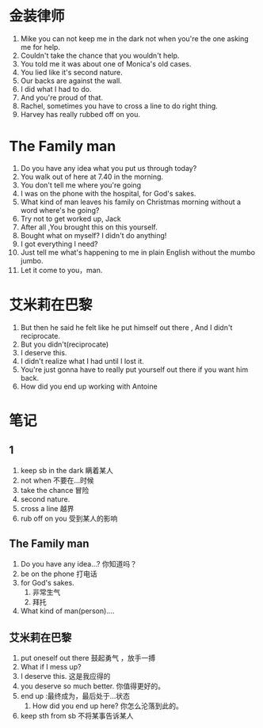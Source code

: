 # 金装律师

1. Mike you can not keep me in the dark not when you're the one asking me for help.
2. Couldn't take the chance that you wouldn't help.
3. You told me it was about one of Monica's old cases.
4. You lied like it's second nature.
5. Our backs are against the wall.
6. I did what I had to do.
7. And you're proud of that.
8. Rachel, sometimes you have to cross a line to do right thing.
9. Harvey has really rubbed off on you.

# The Family man

1. Do you have any idea what you put us through today?
2. You walk out of here at 7.40 in the morning.
3. You don't tell me where you're going
4. I was on the phone with the hospital, for God's sakes.
5. What kind of man leaves his family on Christmas morning without a word where's he going?
6. Try not to get worked up, Jack
7. After all ,You brought this on this yourself.
8. Bought what on myself? I didn't do anything!
9. I got everything I need? 
10. Just tell me what's happening to me in  plain English without the mumbo jumbo.
11. Let it come to you，man.

# 艾米莉在巴黎

1. But then he said he felt like he put himself out there , And I didn't reciprocate.
2. But you didn't(reciprocate)
3. I deserve this.
4. I didn't realize what I had until I lost it.
5. You're just gonna have to really put yourself out there if you want him back.
6. How did you end up working with Antoine

# 笔记

## 1
1. keep sb in the dark 瞒着某人
2. not when 不要在...时候
3. take the chance 冒险
4. second nature.
5. cross a line 越界
6. rub off on you 受到某人的影响

## The Family man

1. Do you have any idea...? 你知道吗？
2. be on the phone 打电话
3. for God's sakes.
   1. 非常生气
   2. 拜托
4. What kind of man(person)....

## 艾米莉在巴黎

1. put oneself out there 鼓起勇气 ，放手一搏
2. What if I mess up?
3. I deserve this. 这是我应得的
4. you deserve so much better. 你值得更好的。
5. end up :最终成为，最后处于...状态
   1. How did you end up here? 你怎么沦落到此的。
6. keep sth from sb 不将某事告诉某人

